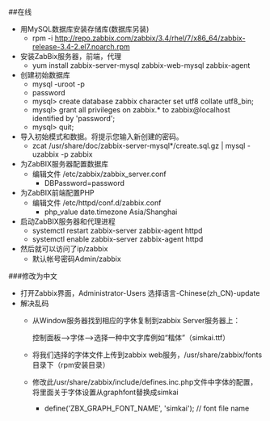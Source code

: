 ##在线
*   用MySQL数据库安装存储库(数据库另装)
    *   rpm -i http://repo.zabbix.com/zabbix/3.4/rhel/7/x86_64/zabbix-release-3.4-2.el7.noarch.rpm
*   安装ZabBix服务器，前端，代理
    *   yum install zabbix-server-mysql zabbix-web-mysql zabbix-agent
*   创建初始数据库
    *   mysql -uroot -p
    *   password
    *   mysql> create database zabbix character set utf8 collate utf8_bin;
    *   mysql> grant all privileges on zabbix.* to zabbix@localhost identified by 'password';
    *   mysql> quit;
*   导入初始模式和数据。将提示您输入新创建的密码。
    *   zcat /usr/share/doc/zabbix-server-mysql*/create.sql.gz | mysql -uzabbix -p zabbix
*   为ZabBIX服务器配置数据库
    *   编辑文件 /etc/zabbix/zabbix_server.conf
        *   DBPassword=password
*   为ZabBIX前端配置PHP
    *   编辑文件 /etc/httpd/conf.d/zabbix.conf
        *   php_value date.timezone Asia/Shanghai
*   启动ZabBIX服务器和代理进程
    *   systemctl restart zabbix-server zabbix-agent httpd
    *   systemctl enable zabbix-server zabbix-agent httpd
*   然后就可以访问了ip/zabbix
    *   默认帐号密码Admin/zabbix
    
###修改为中文
*   打开Zabbix界面，Administrator-Users 选择语言-Chinese(zh_CN)-update 
*   解决乱码
    *   从Window服务器找到相应的字休复制到zabbix Server服务器上：
    
         控制面板-->字体-->选择一种中文字库例如“楷体”（simkai.ttf）
    *   将我们选择的字体文件上传到zabbix web服务，/usr/share/zabbix/fonts目录下（rpm安装目录）
    *   修改此/usr/share/zabbix/include/defines.inc.php文件中字体的配置，
        将里面关于字体设置从graphfont替换成simkai
        *   define('ZBX_GRAPH_FONT_NAME',           'simkai'); // font file name
